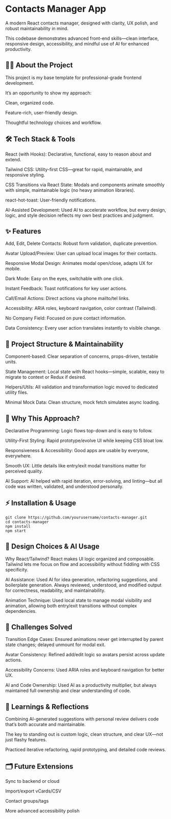 # **Contacts Manager App**
A modern React contacts manager, designed with clarity, UX polish, and robust maintainability in mind.

This codebase demonstrates advanced front-end skills—clean interface, responsive design, accessibility, and mindful use of AI for enhanced productivity.

## 👨‍💻 About the Project

This project is my base template for professional-grade frontend development.

It’s an opportunity to show my approach:

Clean, organized code.

Feature-rich, user-friendly design.

Thoughtful technology choices and workflow.

## 🛠 Tech Stack & Tools

React (with Hooks): Declarative, functional, easy to reason about and extend.

Tailwind CSS: Utility-first CSS—great for rapid, maintainable, and responsive styling.

CSS Transitions via React State: Modals and components animate smoothly with simple, maintainable logic (no heavy animation libraries).

react-hot-toast: User-friendly notifications.

AI-Assisted Development: Used AI to accelerate workflow, but every design, logic, and style decision reflects my own best practices and judgment.

## ✨ Features

Add, Edit, Delete Contacts: Robust form validation, duplicate prevention.

Avatar Upload/Preview: User can upload local images for their contacts.

Responsive Modal Design: Animates modal open/close, adapts UX for mobile.

Dark Mode: Easy on the eyes, switchable with one click.

Instant Feedback: Toast notifications for key user actions.

Call/Email Actions: Direct actions via phone mailto/tel links.

Accessibility: ARIA roles, keyboard navigation, color contrast (Tailwind).

No Company Field: Focused on pure contact information.

Data Consistency: Every user action translates instantly to visible change.

## 🧩 Project Structure & Maintainability

Component-based: Clear separation of concerns, props-driven, testable units.

State Management: Local state with React hooks—simple, scalable, easy to migrate to context or Redux if desired.

Helpers/Utils: All validation and transformation logic moved to dedicated utility files.

Minimal Mock Data: Clean structure, mock fetch simulates async loading.

## 🚀 Why This Approach?

Declarative Programming: Logic flows top-down and is easy to follow.

Utility-First Styling: Rapid prototype/evolve UI while keeping CSS bloat low.

Responsiveness & Accessibility: Good apps are usable by everyone, everywhere.

Smooth UX: Little details like entry/exit modal transitions matter for perceived quality.

AI Support: AI helped with rapid iteration, error-solving, and linting—but all code was written, validated, and understood personally.

## ⚡️ Installation & Usage
```
git clone https://github.com/yourusername/contacts-manager.git
cd contacts-manager
npm install
npm start
```

## 👑 Design Choices & AI Usage

Why React/Tailwind?
React makes UI logic organized and composable. Tailwind lets me focus on flow and accessibility without fiddling with CSS specificity.

AI Assistance:
Used AI for idea generation, refactoring suggestions, and boilerplate generation. Always reviewed, understood, and modified output for correctness, readability, and maintainability.

Animation Technique:
Used local state to manage modal visibility and animation, allowing both entry/exit transitions without complex dependencies.

## 🚧 Challenges Solved

Transition Edge Cases:
Ensured animations never get interrupted by parent state changes; delayed unmount for modal exit.

Avatar Consistency:
Refined add/edit logic so avatars persist across update actions.

Accessibility Concerns:
Used ARIA roles and keyboard navigation for better UX.

AI and Code Ownership:
Used AI as a productivity multiplier, but always maintained full ownership and clear understanding of code.

## 🚀 Learnings & Reflections

Combining AI-generated suggestions with personal review delivers code that’s both accurate and maintainable.

The key to standing out is custom logic, clean structure, and clear UX—not just flashy features.

Practiced iterative refactoring, rapid prototyping, and detailed code reviews.

## 🗂 Future Extensions

Sync to backend or cloud

Import/export vCards/CSV

Contact groups/tags

More advanced accessibility polish

